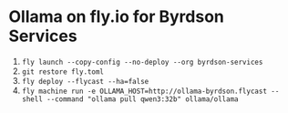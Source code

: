# Ollama on fly.io for Byrdson Services

1. `fly launch --copy-config --no-deploy --org byrdson-services`
2. `git restore fly.toml`
3. `fly deploy --flycast --ha=false`
4. `fly machine run -e OLLAMA_HOST=http://ollama-byrdson.flycast --shell --command "ollama pull qwen3:32b" ollama/ollama`